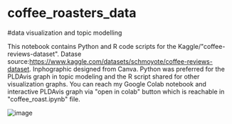 # coffee_roasters_data
#data visualization and topic modelling

This notebook contains Python and R code scripts for the Kaggle/"coffee-reviews-dataset".  Datase source:https://www.kaggle.com/datasets/schmoyote/coffee-reviews-dataset.  Inphographic designed from Canva.
Python was preferred for the PLDAvis graph in topic modeling and the R script shared for other visualization graphs.  You can reach my Google Colab notebook and interactive PLDAvis graph via "open in colab" button which is reachable in "coffee_roast.ipynb" file.

![image](https://github.com/dataseda/coffee_roasters_data/assets/128044587/27c39618-fa60-4560-a5c3-4ccd304b6660)

